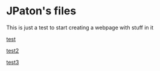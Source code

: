 # JPaton's files

This is just a test to start creating a webpage with stuff in it

[test](./test.md)

[test2](https://JWJPaton.github.io/test)

[test3](https://JWJPaton.github.io/test.md)
